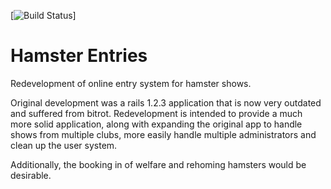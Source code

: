 [![Build Status](https://travis-ci.org/workmad3/hamster_entries.png)]

Hamster Entries
===============

Redevelopment of online entry system for hamster shows.

Original development was a rails 1.2.3 application that is now very
outdated and suffered from bitrot. Redevelopment is intended to
provide a much more solid application, along with expanding the
original app to handle shows from multiple clubs, more easily handle
multiple administrators and clean up the user system.

Additionally, the booking in of welfare and rehoming hamsters would
be desirable.